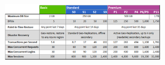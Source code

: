 ![Tarife und Leistungsebenen](./media/sql-database-service-tiers-table/sql-database-service-tiers-table.png)

<!---HONumber=AcomDC_0420_2016-->